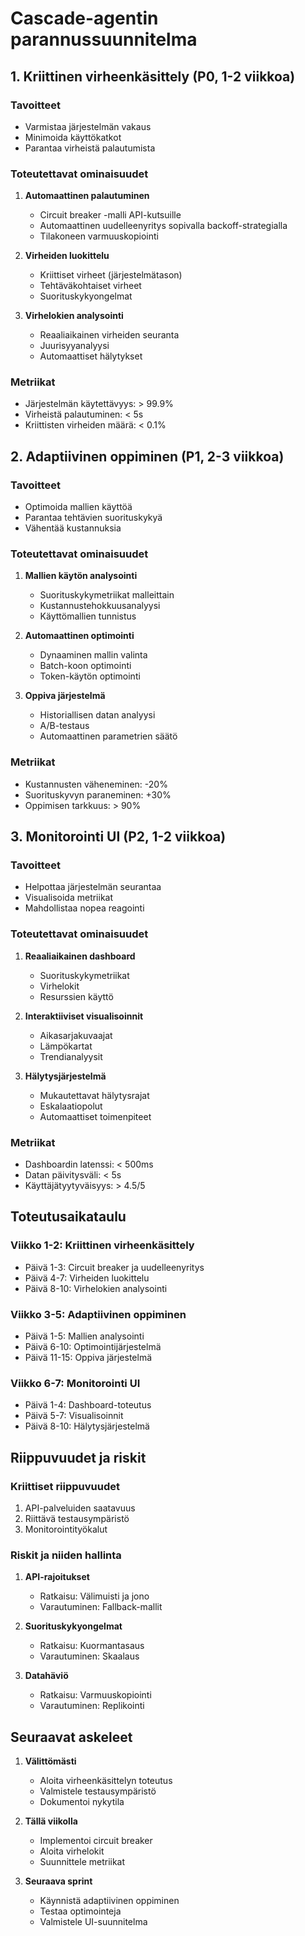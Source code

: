 # Cascade-agentin parannussuunnitelma

## 1. Kriittinen virheenkäsittely (P0, 1-2 viikkoa)

### Tavoitteet
- Varmistaa järjestelmän vakaus
- Minimoida käyttökatkot
- Parantaa virheistä palautumista

### Toteutettavat ominaisuudet
1. **Automaattinen palautuminen**
   - Circuit breaker -malli API-kutsuille
   - Automaattinen uudelleenyritys sopivalla backoff-strategialla
   - Tilakoneen varmuuskopiointi

2. **Virheiden luokittelu**
   - Kriittiset virheet (järjestelmätason)
   - Tehtäväkohtaiset virheet
   - Suorituskykyongelmat

3. **Virhelokien analysointi**
   - Reaaliaikainen virheiden seuranta
   - Juurisyyanalyysi
   - Automaattiset hälytykset

### Metriikat
- Järjestelmän käytettävyys: > 99.9%
- Virheistä palautuminen: < 5s
- Kriittisten virheiden määrä: < 0.1%

## 2. Adaptiivinen oppiminen (P1, 2-3 viikkoa)

### Tavoitteet
- Optimoida mallien käyttöä
- Parantaa tehtävien suorituskykyä
- Vähentää kustannuksia

### Toteutettavat ominaisuudet
1. **Mallien käytön analysointi**
   - Suorituskykymetriikat malleittain
   - Kustannustehokkuusanalyysi
   - Käyttömallien tunnistus

2. **Automaattinen optimointi**
   - Dynaaminen mallin valinta
   - Batch-koon optimointi
   - Token-käytön optimointi

3. **Oppiva järjestelmä**
   - Historiallisen datan analyysi
   - A/B-testaus
   - Automaattinen parametrien säätö

### Metriikat
- Kustannusten väheneminen: -20%
- Suorituskyvyn paraneminen: +30%
- Oppimisen tarkkuus: > 90%

## 3. Monitorointi UI (P2, 1-2 viikkoa)

### Tavoitteet
- Helpottaa järjestelmän seurantaa
- Visualisoida metriikat
- Mahdollistaa nopea reagointi

### Toteutettavat ominaisuudet
1. **Reaaliaikainen dashboard**
   - Suorituskykymetriikat
   - Virhelokit
   - Resurssien käyttö

2. **Interaktiiviset visualisoinnit**
   - Aikasarjakuvaajat
   - Lämpökartat
   - Trendianalyysit

3. **Hälytysjärjestelmä**
   - Mukautettavat hälytysrajat
   - Eskalaatiopolut
   - Automaattiset toimenpiteet

### Metriikat
- Dashboardin latenssi: < 500ms
- Datan päivitysväli: < 5s
- Käyttäjätyytyväisyys: > 4.5/5

## Toteutusaikataulu

### Viikko 1-2: Kriittinen virheenkäsittely
- Päivä 1-3: Circuit breaker ja uudelleenyritys
- Päivä 4-7: Virheiden luokittelu
- Päivä 8-10: Virhelokien analysointi

### Viikko 3-5: Adaptiivinen oppiminen
- Päivä 1-5: Mallien analysointi
- Päivä 6-10: Optimointijärjestelmä
- Päivä 11-15: Oppiva järjestelmä

### Viikko 6-7: Monitorointi UI
- Päivä 1-4: Dashboard-toteutus
- Päivä 5-7: Visualisoinnit
- Päivä 8-10: Hälytysjärjestelmä

## Riippuvuudet ja riskit

### Kriittiset riippuvuudet
1. API-palveluiden saatavuus
2. Riittävä testausympäristö
3. Monitorointityökalut

### Riskit ja niiden hallinta
1. **API-rajoitukset**
   - Ratkaisu: Välimuisti ja jono
   - Varautuminen: Fallback-mallit

2. **Suorituskykyongelmat**
   - Ratkaisu: Kuormantasaus
   - Varautuminen: Skaalaus

3. **Datahäviö**
   - Ratkaisu: Varmuuskopiointi
   - Varautuminen: Replikointi

## Seuraavat askeleet

1. **Välittömästi**
   - Aloita virheenkäsittelyn toteutus
   - Valmistele testausympäristö
   - Dokumentoi nykytila

2. **Tällä viikolla**
   - Implementoi circuit breaker
   - Aloita virhelokit
   - Suunnittele metriikat

3. **Seuraava sprint**
   - Käynnistä adaptiivinen oppiminen
   - Testaa optimointeja
   - Valmistele UI-suunnitelma
